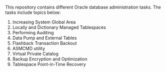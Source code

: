 This repository contains different Oracle database administration tasks. The tasks include topics below:
1) Increasing System Global Area
2) Locally and Dictionary Managed Tablespaces
3) Performing Auditing
4) Data Pump and External Tables
5) Flashback Transaction Backout
6) ASMCMD utility
7) Virtual Private Catalog
8) Backup Encryption and Optimization
9) Tablespace Point-in-Time Recovery
